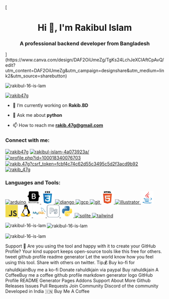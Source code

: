 [<h1 align="center">Hi 👋, I'm Rakibul Islam</h1>
<h3 align="center">A professional backend developer from Bangladesh</h3>](https://www.canva.com/design/DAF2OiUmeZg/TgKs24LchJeXCIAftCpAvQ/edit?utm_content=DAF2OiUmeZg&utm_campaign=designshare&utm_medium=link2&utm_source=sharebutton)

<p align="left"> <img src="https://komarev.com/ghpvc/?username=rakibul-16-is-lam&label=Profile%20views&color=0e75b6&style=flat" alt="rakibul-16-is-lam" /> </p>

<p align="left"> <a href="https://twitter.com/rakib47g" target="blank"><img src="https://img.shields.io/twitter/follow/rakib47g?logo=twitter&style=for-the-badge" alt="rakib47g" /></a> </p>

- 🔭 I’m currently working on **Rakib.BD**

- 💬 Ask me about **python**

- 📫 How to reach me **rakib.47g@gmail.com**

<h3 align="left">Connect with me:</h3>
<p align="left">
<a href="https://twitter.com/rakib47g" target="blank"><img align="center" src="https://raw.githubusercontent.com/rahuldkjain/github-profile-readme-generator/master/src/images/icons/Social/twitter.svg" alt="rakib47g" height="30" width="40" /></a>
<a href="https://linkedin.com/in/rakibul-islam-4a073923a/" target="blank"><img align="center" src="https://raw.githubusercontent.com/rahuldkjain/github-profile-readme-generator/master/src/images/icons/Social/linked-in-alt.svg" alt="rakibul-islam-4a073923a/" height="30" width="40" /></a>
<a href="https://fb.com/profile.php?id=100018340076703" target="blank"><img align="center" src="https://raw.githubusercontent.com/rahuldkjain/github-profile-readme-generator/master/src/images/icons/Social/facebook.svg" alt="profile.php?id=100018340076703" height="30" width="40" /></a>
<a href="https://codeforces.com/profile/rakib.47g?csrf_token=fcbf4c74c62d55c3495c5d2f3acd9b92" target="blank"><img align="center" src="https://raw.githubusercontent.com/rahuldkjain/github-profile-readme-generator/master/src/images/icons/Social/codeforces.svg" alt="rakib.47g?csrf_token=fcbf4c74c62d55c3495c5d2f3acd9b92" height="30" width="40" /></a>
<a href="https://www.hackerearth.com/rakib_47g" target="blank"><img align="center" src="https://raw.githubusercontent.com/rahuldkjain/github-profile-readme-generator/master/src/images/icons/Social/hackerearth.svg" alt="rakib_47g" height="30" width="40" /></a>
</p>

<h3 align="left">Languages and Tools:</h3>
<p align="left"> <a href="https://www.arduino.cc/" target="_blank" rel="noreferrer"> <img src="https://cdn.worldvectorlogo.com/logos/arduino-1.svg" alt="arduino" width="40" height="40"/> </a> <a href="https://getbootstrap.com" target="_blank" rel="noreferrer"> <img src="https://raw.githubusercontent.com/devicons/devicon/master/icons/bootstrap/bootstrap-plain-wordmark.svg" alt="bootstrap" width="40" height="40"/> </a> <a href="https://www.w3schools.com/css/" target="_blank" rel="noreferrer"> <img src="https://raw.githubusercontent.com/devicons/devicon/master/icons/css3/css3-original-wordmark.svg" alt="css3" width="40" height="40"/> </a> <a href="https://www.djangoproject.com/" target="_blank" rel="noreferrer"> <img src="https://cdn.worldvectorlogo.com/logos/django.svg" alt="django" width="40" height="40"/> </a> <a href="https://cloud.google.com" target="_blank" rel="noreferrer"> <img src="https://www.vectorlogo.zone/logos/google_cloud/google_cloud-icon.svg" alt="gcp" width="40" height="40"/> </a> <a href="https://git-scm.com/" target="_blank" rel="noreferrer"> <img src="https://www.vectorlogo.zone/logos/git-scm/git-scm-icon.svg" alt="git" width="40" height="40"/> </a> <a href="https://www.w3.org/html/" target="_blank" rel="noreferrer"> <img src="https://raw.githubusercontent.com/devicons/devicon/master/icons/html5/html5-original-wordmark.svg" alt="html5" width="40" height="40"/> </a> <a href="https://www.adobe.com/in/products/illustrator.html" target="_blank" rel="noreferrer"> <img src="https://www.vectorlogo.zone/logos/adobe_illustrator/adobe_illustrator-icon.svg" alt="illustrator" width="40" height="40"/> </a> <a href="https://www.java.com" target="_blank" rel="noreferrer"> <img src="https://raw.githubusercontent.com/devicons/devicon/master/icons/java/java-original.svg" alt="java" width="40" height="40"/> </a> <a href="https://developer.mozilla.org/en-US/docs/Web/JavaScript" target="_blank" rel="noreferrer"> <img src="https://raw.githubusercontent.com/devicons/devicon/master/icons/javascript/javascript-original.svg" alt="javascript" width="40" height="40"/> </a> <a href="https://www.linux.org/" target="_blank" rel="noreferrer"> <img src="https://raw.githubusercontent.com/devicons/devicon/master/icons/linux/linux-original.svg" alt="linux" width="40" height="40"/> </a> <a href="https://www.mysql.com/" target="_blank" rel="noreferrer"> <img src="https://raw.githubusercontent.com/devicons/devicon/master/icons/mysql/mysql-original-wordmark.svg" alt="mysql" width="40" height="40"/> </a> <a href="https://www.photoshop.com/en" target="_blank" rel="noreferrer"> <img src="https://raw.githubusercontent.com/devicons/devicon/master/icons/photoshop/photoshop-line.svg" alt="photoshop" width="40" height="40"/> </a> <a href="https://www.python.org" target="_blank" rel="noreferrer"> <img src="https://raw.githubusercontent.com/devicons/devicon/master/icons/python/python-original.svg" alt="python" width="40" height="40"/> </a> <a href="https://www.sqlite.org/" target="_blank" rel="noreferrer"> <img src="https://www.vectorlogo.zone/logos/sqlite/sqlite-icon.svg" alt="sqlite" width="40" height="40"/> </a> <a href="https://tailwindcss.com/" target="_blank" rel="noreferrer"> <img src="https://www.vectorlogo.zone/logos/tailwindcss/tailwindcss-icon.svg" alt="tailwind" width="40" height="40"/> </a> </p>

<p><img align="left" src="https://github-readme-stats.vercel.app/api/top-langs?username=rakibul-16-is-lam&show_icons=true&locale=en&layout=compact" alt="rakibul-16-is-lam" /></p>

<p>&nbsp;<img align="center" src="https://github-readme-stats.vercel.app/api?username=rakibul-16-is-lam&show_icons=true&locale=en" alt="rakibul-16-is-lam" /></p>

<p><img align="center" src="https://github-readme-streak-stats.herokuapp.com/?user=rakibul-16-is-lam&" alt="rakibul-16-is-lam" /></p>

Support 🙏
Are you using the tool and happy with it to create your GitHub Profile?
Your kind support keeps open-source tools like this free for others.
tweet github profile readme generator
Let the world know how you feel using this tool. Share with others on twitter.
Tip💰
Buy ko-fi for rahuldkjainBuy me a ko-fi
Donate rahuldkjain via paypal
Buy rahuldkjain A CoffeeBuy me a coffee
github profile markdown generator logo
GitHub Profile README Generator
Pages
Addons
Support
About
More
Github
Releases
Issues
Pull Requests
Join Community
Discord of the community
Developed in India 🇮🇳
Buy Me A Coffee
